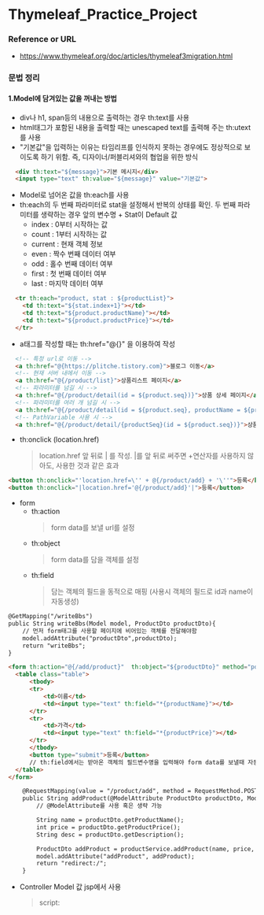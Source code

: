# Thymeleaf_Practice_Project

### Reference or URL
- https://www.thymeleaf.org/doc/articles/thymeleaf3migration.html


### 문법 정리
#### 1.Model에 담겨있는 값을 꺼내는 방법

- div나 h1, span등의 내용으로 출력하는 경우 th:text를 사용  
- html태그가 포함된 내용을 출력할 때는 unescaped text를 출력해 주는 th:utext를 사용  
- "기본값"을 입력하는 이유는 타임리프를 인식하지 못하는 경우에도 정상적으로 보이도록 하기 위함. 즉, 디자이너/퍼블리셔와의 협업을 위한 방식  

```html
  <div th:text="${message}">기본 메시지</div>
  <input type="text" th:value="${message}" value="기본값">
```   

- Model로 넘어온 값을 th:each를 사용
- th:each의 두 번째 파라미터로 stat을 설정해서 반복의 상태를 확인. 두 번째 파라미터를 생략하는 경우 앞의 변수명 + Stat이 Default 값
    - index : 0부터 시작하는 값
    - count : 1부터 시작하는 값
    - current : 현재 객체 정보
    - even : 짝수 번째 데이터 여부
    - odd : 홀수 번째 데이터 여부
    - first : 첫 번째 데이터 여부
    - last : 마지막 데이터 여부

```html
  <tr th:each="product, stat : ${productList}">
    <td th:text="${stat.index+1}"></td>
    <td th:text="${product.productName}"></td>
    <td th:text="${product.productPrice}"></td>
  </tr>
```  

- a태그를 작성할 때는 th:href="@{}" 을 이용하여 작성
```html
  <!-- 특정 url로 이동 -->
  <a th:href="@{https://plitche.tistory.com}">블로그 이동</a>
  <!-- 현재 서버 내에서 이동 -->
  <a th:href="@{/product/list}">상품리스트 페이지</a>
  <!-- 파라미터를 넘길 시 -->
  <a th:href="@{/product/detail(id = ${product.seq})}">상품 상세 페이지</a>
  <!-- 파라미터를 여러 개 넘길 시 -->
  <a th:href="@{/product/detail(id = ${product.seq}, productName = ${product.name}})}">상품 상세 페이지</a>
  <!-- PathVariable 사용 시 -->
  <a th:href="@{/product/detail/{productSeq}(id = ${product.seq})}">상품 상세 페이지</a>
```

- th:onclick (location.href)  
  > location.href 앞 뒤로 | 를 작성. |를 앞 뒤로 써주면 +연산자를 사용하지 않아도, 사용한 것과 같은 효과
```html
<button th:onclick="'location.href=\'' + @{/product/add} + '\''">등록</button>
<button th:onclick="|location.href='@{/product/add}'|">등록</button>
```  

- form
  - th:action
    > form data를 보낼 url를 설정
  - th:object
    > form data를 담을 객체를 설정
  - th:field
    > 담는 객체의 필드을 동적으로 매핑 (사용시 객체의 필드로 id과 name이 자동생성)


```html
@GetMapping("/writeBbs")
public String writeBbs(Model model, ProductDto productDto){
    // 먼저 form태그를 사용할 페이지에 비어있는 객체를 전달해야함
    model.addAttribute("productDto",productDto);
    return "writeBbs";
}
```  
  
```html
<form th:action="@{/add/product}"  th:object="${productDto}" method="post" >
  <table class="table">
      <tbody>
      <tr>
          <td>이름</td>
          <td><input type="text" th:field="*{productName}"></td>
      </tr>
      <tr>
          <td>가격</td>
          <td><input type="text" th:field="*{productPrice}"></td>
      </tr>
      </tbody>
      <button type="submit">등록</button>
      // th:field에서는 받아온 객체의 필드변수명을 입력해야 form data를 보낼때 자동으로 매핑
  </table>
</form>
```

```html
    @RequestMapping(value = "/product/add", method = RequestMethod.POST)
    public String addProduct(@ModelAttribute ProductDto productDto, Model model) throws Exception {
        // @ModelAttribute를 사용 혹은 생략 가능

        String name = productDto.getProductName();
        int price = productDto.getProductPrice();
        String desc = productDto.getDescription();

        ProductDto addProduct = productService.addProduct(name, price, desc);
        model.addAttribute("addProduct", addProduct);
        return "redirect:/";
    }
```

- Controller Model 값 jsp에서 사용
  > script: <script th:inline="javascript" >,
  > tag: <body th:inline="text">
  
```js
  <script th:inline="javascript">
    let result = [[${result}]]
  </script>
```
  
 

